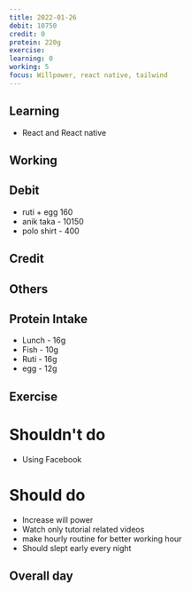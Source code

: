 ```yaml
---
title: 2022-01-26 
debit: 10750 
credit: 0
protein: 220g
exercise:  
learning: 0
working: 5
focus: Willpower, react native, tailwind
---
```

## Learning
- React and React native

## Working

## Debit 
- ruti + egg 160
- anik taka - 10150
- polo shirt - 400


## Credit  

## Others 


## Protein Intake
- Lunch - 16g
- Fish - 10g
- Ruti - 16g
- egg - 12g


## Exercise 

# Shouldn't do
- Using Facebook

# Should do
- Increase will power
- Watch only tutorial related videos   
- make hourly routine for better working hour 
- Should slept early every night

## Overall day









